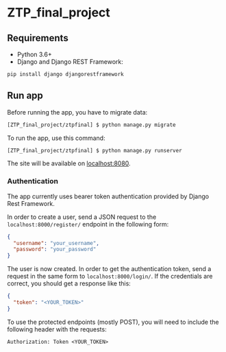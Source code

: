 # ZTP_final_project

## Requirements

* Python 3.6+
* Django and Django REST Framework:

```bash
pip install django djangorestframework
```

## Run app

Before running the app, you have to migrate data:

```bash
[ZTP_final_project/ztpfinal] $ python manage.py migrate
```

To run the app, use this command:

```bash
[ZTP_final_project/ztpfinal] $ python manage.py runserver
```

The site will be available on [localhost:8080](http://localhost:8080).

### Authentication

The app currently uses bearer token authentication provided by Django Rest Framework.

In order to create a user, send a JSON request to the `localhost:8000/register/` endpoint in the following form:

```json
{
  "username": "your_username",
  "password": "your_password"
}
```

The user is now created. In order to get the authentication token, send a request in the same form to `localhost:8000/login/`.
If the credentials are correct, you should get a response like this:

```json
{
  "token": "<YOUR_TOKEN>"
}
```

To use the protected endpoints (mostly POST), you will need to include the following header with the requests:
```
Authorization: Token <YOUR_TOKEN>
```
